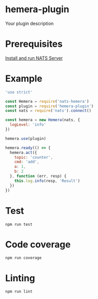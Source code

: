 # hemera-plugin

Your plugin description

# Prerequisites

[Install and run NATS Server](http://nats.io/documentation/tutorials/gnatsd-install/)

# Example

```js
'use strict'

const Hemera = require('nats-hemera')
const plugin = require('hemera-plugin')
const nats = require('nats').connect()

const hemera = new Hemera(nats, {
  logLevel: 'info'
})

hemera.use(plugin)

hemera.ready(() => {
  hemera.act({
    topic: 'counter',
    cmd: 'add',
    a: 1,
    b: 2
  }, function (err, resp) {
    this.log.info(resp, 'Result')
  })
})

```

# Test

```
npm run test
```

# Code coverage

```
npm run coverage
```

# Linting

```
npm run lint
```
